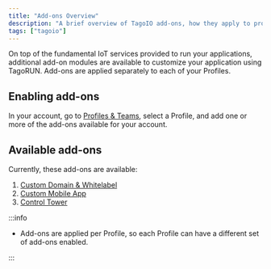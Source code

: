 ```yaml
---
title: "Add-ons Overview"
description: "A brief overview of TagoIO add-ons, how they apply to profiles, and the currently available add-ons with links to their documentation."
tags: ["tagoio"]
---
```

On top of the fundamental IoT services provided to run your applications, additional add-on modules are available to customize your application using TagoRUN. Add-ons are applied separately to each of your Profiles.

## Enabling add-ons

In your account, go to [Profiles & Teams](https://admin.tago.io/profile/), select a Profile, and add one or more of the add-ons available for your account.

## Available add-ons

Currently, these add-ons are available:

1. [Custom Domain & Whitelabel](/docs/tagoio/addons/custom-domain/)
2. [Custom Mobile App](/docs/tagoio/addons/custom-mobile-app)
3. [Control Tower](/docs/tagoio/addons/control-tower)

:::info

- Add-ons are applied per Profile, so each Profile can have a different set of add-ons enabled.

:::
